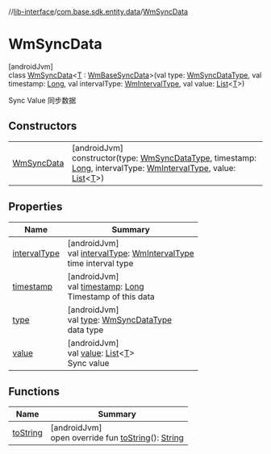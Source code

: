 //[lib-interface](../../../index.md)/[com.base.sdk.entity.data](../index.md)/[WmSyncData](index.md)

# WmSyncData

[androidJvm]\
class [WmSyncData](index.md)&lt;[T](index.md) : [WmBaseSyncData](../-wm-base-sync-data/index.md)&gt;(val type: [WmSyncDataType](../-wm-sync-data-type/index.md), val timestamp: [Long](https://kotlinlang.org/api/latest/jvm/stdlib/kotlin/-long/index.html), val intervalType: [WmIntervalType](../-wm-interval-type/index.md), val value: [List](https://kotlinlang.org/api/latest/jvm/stdlib/kotlin.collections/-list/index.html)&lt;[T](index.md)&gt;)

Sync Value 同步数据

## Constructors

| | |
|---|---|
| [WmSyncData](-wm-sync-data.md) | [androidJvm]<br>constructor(type: [WmSyncDataType](../-wm-sync-data-type/index.md), timestamp: [Long](https://kotlinlang.org/api/latest/jvm/stdlib/kotlin/-long/index.html), intervalType: [WmIntervalType](../-wm-interval-type/index.md), value: [List](https://kotlinlang.org/api/latest/jvm/stdlib/kotlin.collections/-list/index.html)&lt;[T](index.md)&gt;) |

## Properties

| Name | Summary |
|---|---|
| [intervalType](interval-type.md) | [androidJvm]<br>val [intervalType](interval-type.md): [WmIntervalType](../-wm-interval-type/index.md)<br>time interval type |
| [timestamp](timestamp.md) | [androidJvm]<br>val [timestamp](timestamp.md): [Long](https://kotlinlang.org/api/latest/jvm/stdlib/kotlin/-long/index.html)<br>Timestamp of this data |
| [type](type.md) | [androidJvm]<br>val [type](type.md): [WmSyncDataType](../-wm-sync-data-type/index.md)<br>data type |
| [value](value.md) | [androidJvm]<br>val [value](value.md): [List](https://kotlinlang.org/api/latest/jvm/stdlib/kotlin.collections/-list/index.html)&lt;[T](index.md)&gt;<br>Sync value |

## Functions

| Name | Summary |
|---|---|
| [toString](to-string.md) | [androidJvm]<br>open override fun [toString](to-string.md)(): [String](https://kotlinlang.org/api/latest/jvm/stdlib/kotlin/-string/index.html) |
